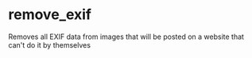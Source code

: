 # remove_exif
Removes all EXIF data from images that will be posted on a website that can't do it by themselves
